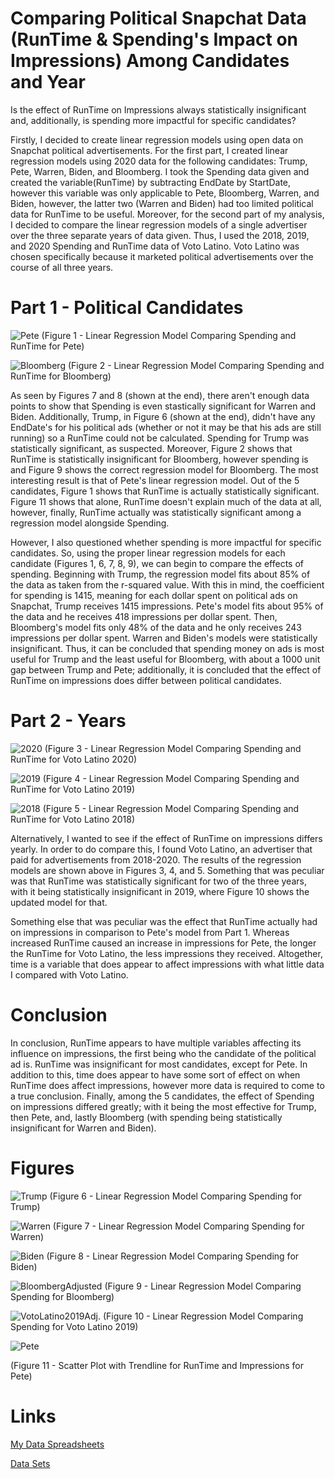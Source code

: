 # Comparing Political Snapchat Data (RunTime & Spending's Impact on Impressions) Among Candidates and Year
Is the effect of RunTime on Impressions always statistically insignificant and, additionally, is spending more impactful for specific candidates?

Firstly, I decided to create linear regression models using open data on Snapchat political advertisements. For the first part, I created linear regression models using 2020 data for the following candidates: Trump, Pete, Warren, Biden, and Bloomberg. I took the Spending data given and created the variable(RunTime) by subtracting EndDate by StartDate, however this variable was only applicable to Pete, Bloomberg, Warren, and Biden, however, the latter two (Warren and Biden) had too limited political data for RunTime to be useful. Moreover, for the second part of my analysis, I decided to compare the linear regression models of a single advertiser over the three separate years of data given. Thus, I used the 2018, 2019, and 2020 Spending and RunTime data of Voto Latino. Voto Latino was chosen specifically because it marketed political advertisements over the course of all three years. 

# Part 1 - Political Candidates
![Pete](LinearRegression_Pete.PNG) (Figure 1 - Linear Regression Model Comparing Spending and RunTime for Pete)

![Bloomberg](LinearRegression_Bloomberg.PNG) (Figure 2 - Linear Regression Model Comparing Spending and RunTime for Bloomberg)

As seen by Figures 7 and 8 (shown at the end), there aren't enough data points to show that Spending is even stastically significant for Warren and Biden. Additionally, Trump, in Figure 6 (shown at the end), didn't have any EndDate's for his political ads (whether or not it may be that his ads are still running) so a RunTime could not be calculated. Spending for Trump was statistically significant, as suspected. Moreover, Figure 2 shows that RunTime is statistically insignificant for Bloomberg, however spending is and Figure 9 shows the correct regression model for Bloomberg. The most interesting result is that of Pete's linear regression model. Out of the 5 candidates, Figure 1 shows that RunTime is actually statistically significant. Figure 11 shows that alone, RunTime doesn't explain much of the data at all, however, finally, RunTime actually was statistically significant among a regression model alongside Spending. 

However, I also questioned whether spending is more impactful for specific candidates. So, using the proper linear regression models for each candidate (Figures 1, 6, 7, 8, 9), we can begin to compare the effects of spending. Beginning with Trump, the regression model fits about 85% of the data as taken from the r-squared value. With this in mind, the coefficient for spending is 1415, meaning for each dollar spent on political ads on Snapchat, Trump receives 1415 impressions. Pete's model fits about 95% of the data and he receives 418 impressions per dollar spent. Then, Bloomberg's model fits only 48% of the data and he only receives 243 impressions per dollar spent. Warren and Biden's models were statistically insignificant. Thus, it can be concluded that spending money on ads is most useful for Trump and the least useful for Bloomberg, with about a 1000 unit gap between Trump and Pete; additionally, it is concluded that the effect of RunTime on impressions does differ between political candidates.

# Part 2 - Years

![2020](LinearRegression_Voto2020.PNG) (Figure 3 - Linear Regression Model Comparing Spending and RunTime for Voto Latino 2020)

![2019](LinearRegression_Voto2019.PNG) (Figure 4 - Linear Regression Model Comparing Spending and RunTime for Voto Latino 2019)

![2018](LinearRegression_Voto2020.PNG) (Figure 5 - Linear Regression Model Comparing Spending and RunTime for Voto Latino 2018)

Alternatively, I wanted to see if the effect of RunTime on impressions differs yearly. In order to do compare this, I found Voto Latino, an advertiser that paid for advertisements from 2018-2020. The results of the regression models are shown above in Figures 3, 4, and 5. Something that was peculiar was that RunTime was statistically significant for two of the three years, with it being statistically insignificant in 2019, where Figure 10 shows the updated model for that. 

Something else that was peculiar was the effect that RunTime actually had on impressions in comparison to Pete's model from Part 1. Whereas increased RunTime caused an increase in impressions for Pete, the longer the RunTime for Voto Latino, the less impressions they received. Altogether, time is a variable that does appear to affect impressions with what little data I compared with Voto Latino. 

# Conclusion

In conclusion, RunTime appears to have multiple variables affecting its influence on impressions, the first being who the candidate of the political ad is. RunTime was insignificant for most candidates, except for Pete. In addition to this, time does appear to have some sort of effect on when RunTime does affect impressions, however more data is required to come to a true conclusion. Finally, among the 5 candidates, the effect of Spending on impressions differed greatly; with it being the most effective for Trump, then Pete, and, lastly Bloomberg (with spending being statistically insignificant for Warren and Biden).

# Figures
![Trump](LinearRegression_Trump.PNG) (Figure 6 - Linear Regression Model Comparing Spending for Trump)

![Warren](LinearRegression_Warren.PNG) (Figure 7 - Linear Regression Model Comparing Spending for Warren)

![Biden](LinearRegression_Biden.PNG) (Figure 8 - Linear Regression Model Comparing Spending for Biden)

![BloombergAdjusted](LinearRegression_BloombergAdj.PNG) (Figure 9 - Linear Regression Model Comparing Spending for Bloomberg)

![VotoLatino2019Adj.](LinearRegression_Voto2019Adj.PNG) (Figure 10 - Linear Regression Model Comparing Spending for Voto Latino 2019)

![Pete](Graph_Pete.PNG) 

(Figure 11 - Scatter Plot with Trendline for RunTime and Impressions for Pete)

# Links

[My Data Spreadsheets](Data.xlsx)

[Data Sets](https://www.snap.com/en-US/political-ads/)

